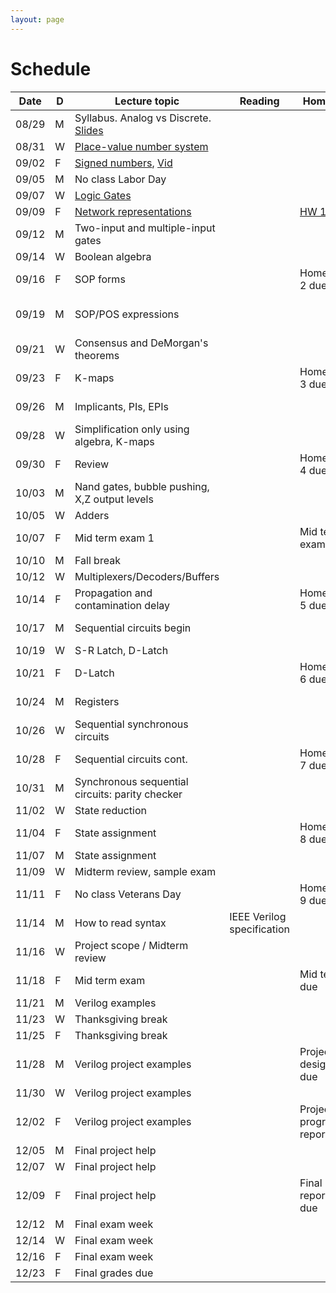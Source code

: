 ```yaml
---
layout: page
---
```

# Schedule

| Date  | D | Lecture topic                                                                                                                                                                                                   | Reading                    | Homework                                           | Labs                                                                                                                                             |
|-------|---|-----------------------------------------------------------------------------------------------------------------------------------------------------------------------------------------------------------------|----------------------------|----------------------------------------------------|--------------------------------------------------------------------------------------------------------------------------------------------------|
| 08/29 | M | Syllabus. Analog vs Discrete. [Slides]({{site.baseurl}}/slides/2022-08-29-what-to-expect-from-the-course.html)                                                                                                  |                            |                                                    | [Quartus setup](https://docs.google.com/document/d/e/2PACX-1vTu9Mh_yVPw8p98s87sdUuNZQvzQCiLp-JOeA5CztaqIbeVBMHjXZH2mJHuGnQB2h2CYx6927aY_QHf/pub) |
| 08/31 | W | [Place-value number system]({{site.baseurl}}/slides/2022-08-31-place-value-number-system_files/0831-notes.pdf.pdf)                                                                                              |                            |                                                    |                                                                                                                                                  |
| 09/02 | F | [Signed numbers]({{site.baseurl}}/slides/2022-08-31-place-value-number-system_files/0902-notes.pdf.pdf), [Vid](https://2189801-2.kaf.kaltura.com/media/Vikas%20Dhiman's%20Personal%20Meeting%20Room/1_hvz08n53) |                            |                                                    |                                                                                                                                                  |
| 09/05 | M | No class Labor Day                                                                                                                                                                                              |                            |                                                    |                                                                                                                                                  |
| 09/07 | W | [Logic Gates]({{site.baseurl}}/slides/0907-boolean-algebra_files/0907-notes.pdf)                                                                                                                                |                            |                                                    |                                                                                                                                                  |
| 09/09 | F | [Network representations]({{site.baseurl}}/slides/0907-boolean-algebra_files/0909-notes.pdf.pdf)                                                                                                                    |                            | [HW 1 due]({{site.baseurl}}/homeworks/hw1/hw1.pdf) |                                                                                                                                                  |
| 09/12 | M | Two-input and multiple-input gates                                                                                                                                                                              |                            |                                                    | Verilog basics                                                                                                                                   |
| 09/14 | W | Boolean algebra                                                                                                                                                                                                 |                            |                                                    |                                                                                                                                                  |
| 09/16 | F | SOP forms                                                                                                                                                                                                       |                            | Homework 2 due                                     |                                                                                                                                                  |
| 09/19 | M | SOP/POS expressions                                                                                                                                                                                             |                            |                                                    | Verilog adder example                                                                                                                            |
| 09/21 | W | Consensus and DeMorgan's theorems                                                                                                                                                                               |                            |                                                    |                                                                                                                                                  |
| 09/23 | F | K-maps                                                                                                                                                                                                          |                            | Homework 3 due                                     |                                                                                                                                                  |
| 09/26 | M | Implicants, PIs, EPIs                                                                                                                                                                                           |                            |                                                    | Logic synthesis                                                                                                                                  |
| 09/28 | W | Simplification only using algebra, K-maps                                                                                                                                                                       |                            |                                                    |                                                                                                                                                  |
| 09/30 | F | Review                                                                                                                                                                                                          |                            | Homework 4 due                                     |                                                                                                                                                  |
| 10/03 | M | Nand gates, bubble pushing, X,Z output levels                                                                                                                                                                   |                            |                                                    |                                                                                                                                                  |
| 10/05 | W | Adders                                                                                                                                                                                                          |                            |                                                    |                                                                                                                                                  |
| 10/07 | F | Mid term exam 1                                                                                                                                                                                                 |                            | Mid term exam                                      |                                                                                                                                                  |
| 10/10 | M | Fall break                                                                                                                                                                                                      |                            |                                                    |                                                                                                                                                  |
| 10/12 | W | Multiplexers/Decoders/Buffers                                                                                                                                                                                   |                            |                                                    |                                                                                                                                                  |
| 10/14 | F | Propagation and contamination delay                                                                                                                                                                             |                            | Homework 5 due                                     |                                                                                                                                                  |
| 10/17 | M | Sequential circuits begin                                                                                                                                                                                       |                            |                                                    | Ripple adder                                                                                                                                     |
| 10/19 | W | S-R Latch, D-Latch                                                                                                                                                                                              |                            |                                                    |                                                                                                                                                  |
| 10/21 | F | D-Latch                                                                                                                                                                                                         |                            | Homework 6 due                                     |                                                                                                                                                  |
| 10/24 | M | Registers                                                                                                                                                                                                       |                            |                                                    | Procedural VLG                                                                                                                                   |
| 10/26 | W | Sequential synchronous circuits                                                                                                                                                                                 |                            |                                                    |                                                                                                                                                  |
| 10/28 | F | Sequential circuits cont.                                                                                                                                                                                       |                            | Homework 7 due                                     |                                                                                                                                                  |
| 10/31 | M | Synchronous sequential circuits: parity checker                                                                                                                                                                 |                            |                                                    | Code quality                                                                                                                                     |
| 11/02 | W | State reduction                                                                                                                                                                                                 |                            |                                                    |                                                                                                                                                  |
| 11/04 | F | State assignment                                                                                                                                                                                                |                            | Homework 8 due                                     |                                                                                                                                                  |
| 11/07 | M | State assignment                                                                                                                                                                                                |                            |                                                    |                                                                                                                                                  |
| 11/09 | W | Midterm review, sample exam                                                                                                                                                                                     |                            |                                                    |                                                                                                                                                  |
| 11/11 | F | No class Veterans Day                                                                                                                                                                                           |                            | Homework 9 due                                     |                                                                                                                                                  |
| 11/14 | M | How to read syntax                                                                                                                                                                                              | IEEE Verilog specification |                                                    | HDL simulation                                                                                                                                   |
| 11/16 | W | Project scope / Midterm review                                                                                                                                                                                  |                            |                                                    |                                                                                                                                                  |
| 11/18 | F | Mid term exam                                                                                                                                                                                                   |                            | Mid term due                                       |                                                                                                                                                  |
| 11/21 | M | Verilog examples                                                                                                                                                                                                |                            |                                                    |                                                                                                                                                  |
| 11/23 | W | Thanksgiving break                                                                                                                                                                                              |                            |                                                    |                                                                                                                                                  |
| 11/25 | F | Thanksgiving break                                                                                                                                                                                              |                            |                                                    |                                                                                                                                                  |
| 11/28 | M | Verilog project examples                                                                                                                                                                                        |                            | Project design doc due                             |                                                                                                                                                  |
| 11/30 | W | Verilog project examples                                                                                                                                                                                        |                            |                                                    |                                                                                                                                                  |
| 12/02 | F | Verilog project examples                                                                                                                                                                                        |                            | Project progress report 1                          |                                                                                                                                                  |
| 12/05 | M | Final project help                                                                                                                                                                                              |                            |                                                    |                                                                                                                                                  |
| 12/07 | W | Final project help                                                                                                                                                                                              |                            |                                                    |                                                                                                                                                  |
| 12/09 | F | Final project help                                                                                                                                                                                              |                            | Final project report/demo due                      |                                                                                                                                                  |
| 12/12 | M | Final exam week                                                                                                                                                                                                 |                            |                                                    |                                                                                                                                                  |
| 12/14 | W | Final exam week                                                                                                                                                                                                 |                            |                                                    |                                                                                                                                                  |
| 12/16 | F | Final exam week                                                                                                                                                                                                 |                            |                                                    |                                                                                                                                                  |
| 12/23 | F | Final grades due                                                                                                                                                                                                |                            |                                                    |                                                                                                                                                  |
